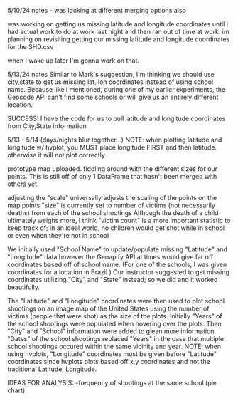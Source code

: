 5/10/24 notes - was looking at different merging options also

was working on getting us missing latitude and longitude coordinates until i had actual work to do at work last night and then ran out of time at work. im planning on revisiting getting our missing latitude and longitude coordinates for the SHD.csv 

when I wake up later I'm gonna work on that.

5/13/24 notes
Similar to Mark's suggestion, I'm thinking we should use city,state to get us missing lat, lon coordinates instead of using school name. Because like I mentioned, during one of my earlier experiments, the Geocode API can't find some schools or will give us an entirely different location.

SUCCESS! I have the code for us to pull latitude and longitude coordinates from City,State information

5/13 - 5/14 (days/nights blur together...)
NOTE: when plotting latitude and longitude w/ hvplot, you MUST place longitude FIRST and then latitude. otherwise it will not plot correctly

prototype map uploaded. fiddling around with the different sizes for our points. This is still off of only 1 DataFrame that hasn't been merged with others yet.

adjusting the "scale" universally adjusts the scaling of the points on the map
points "size" is currently set to number of victims (not necessarily deaths) from each of the school shootings
Although the death of a child ultimately weighs more, I think "victim count" is a more important statistic to keep track of; in an ideal world, no children would get shot while in school or even when they're not in school


We initially used "School Name" to update/populate missing "Latitude" and "Longitude" data however the Geoapify API at times would give far off coordinates based off of school name. (For one of the schools, I was given coordinates for a location in Brazil.) Our instructor suggested to get missing coordinates utilizing "City" and "State" instead; so we did and it worked beautifully. 

The "Latitude" and "Longitude" coordinates were then used to plot school shootings on an image map of the United States using the number of victims (people that were shot) as the size of the plots. Initially "Years" of the school shootings were populated when hovering over the plots. Then "City" and "School" information were added to glean more information. "Dates" of the school shootings replaced "Years" in the case that multiple school shootings occured within the same vicinity and year. NOTE: when using hvplots, "Longitude" coordinates must be given before "Latitude" coordinates since hvplots plots based off x,y coordinates and not the traditional Latitude, Longitude.

IDEAS FOR ANALYSIS:
-frequency of shootings at the same school (pie chart)